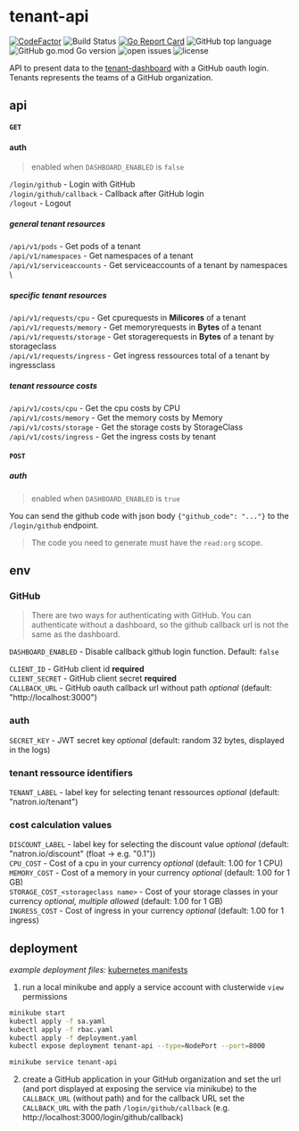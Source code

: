 # tenant-api
[![CodeFactor](https://www.codefactor.io/repository/github/natron-io/tenant-api/badge)](https://www.codefactor.io/repository/github/natron-io/tenant-api)
![Build Status](https://github.com/natron-io/tenant-api/workflows/CI/badge.svg) 
[![Go Report Card](https://goreportcard.com/badge/github.com/natron-io/tenant-api)](https://goreportcard.com/report/github.com/natron-io/tenant-api) 
![GitHub top language](https://img.shields.io/github/languages/top/natron-io/tenant-api)
![GitHub go.mod Go version](https://img.shields.io/github/go-mod/go-version/natron-io/tenant-api) 
![open issues](https://img.shields.io/github/issues-raw/natron-io/tenant-api)
![license](https://img.shields.io/github/license/natron-io/tenant-api)

API to present data to the [tenant-dashboard](https://github.com/natron-io/tenant-dashboard) with a GitHub oauth login.
Tenants represents the teams of a GitHub organization.

## api

#### `GET`

#### auth
> enabled when `DASHBOARD_ENABLED` is `false`

`/login/github` - Login with GitHub \
`/login/github/callback` - Callback after GitHub login \
`/logout` - Logout

##### general tenant resources
`/api/v1/pods` - Get pods of a tenant \
`/api/v1/namespaces` - Get namespaces of a tenant \
`/api/v1/serviceaccounts` - Get serviceaccounts of a tenant by namespaces \

##### specific tenant resources
`/api/v1/requests/cpu` - Get cpurequests in **Milicores** of a tenant \
`/api/v1/requests/memory` - Get memoryrequests in **Bytes** of a tenant \
`/api/v1/requests/storage` - Get storagerequests in **Bytes** of a tenant by storageclass \
`/api/v1/requests/ingress` - Get ingress ressources total of a tenant by ingressclass

##### tenant ressource costs
`/api/v1/costs/cpu` - Get the cpu costs by CPU \
`/api/v1/costs/memory` - Get the memory costs by Memory \
`/api/v1/costs/storage` - Get the storage costs by StorageClass \
`/api/v1/costs/ingress` - Get the ingress costs by tenant

#### `POST`

##### auth
> enabled when `DASHBOARD_ENABLED` is `true`

You can send the github code with json body `{"github_code": "..."}` to the `/login/github` endpoint.
> The code you need to generate must have the `read:org` scope.

## env

### GitHub
> There are two ways for authenticating with GitHub. You can authenticate without a dashboard, so the github callback url is not the same as the dashboard.

`DASHBOARD_ENABLED` - Disable callback github login function. Default: `false`

`CLIENT_ID` - GitHub client id **required** \
`CLIENT_SECRET` - GitHub client secret **required** \
`CALLBACK_URL` - GitHub oauth callback url without path *optional* (default: "http://localhost:3000")

### auth
`SECRET_KEY` - JWT secret key *optional* (default: random 32 bytes, displayed in the logs)

### tenant ressource identifiers
`TENANT_LABEL` - label key for selecting tenant ressources *optional* (default: "natron.io/tenant")

### cost calculation values
`DISCOUNT_LABEL` - label key for selecting the discount value *optional* (default: "natron.io/discount" (float -> e.g. "0.1")) \
`CPU_COST` - Cost of a cpu in your currency *optional* (default: 1.00 for 1 CPU) \
`MEMORY_COST` - Cost of a memory in your currency *optional* (default: 1.00 for 1 GB) \
`STORAGE_COST_<storageclass name>` - Cost of your storage classes in your currency *optional, multiple allowed* (default: 1.00 for 1 GB) \
`INGRESS_COST` - Cost of ingress in your currency *optional* (default: 1.00 for 1 ingress)

## deployment
*example deployment files:* [kubernetes manifests](docs/kubernetes)

1. run a local minikube and apply a service account with clusterwide `view` permissions
```bash
minikube start
kubectl apply -f sa.yaml
kubectl apply -f rbac.yaml
kubectl apply -f deployment.yaml
kubectl expose deployment tenant-api --type=NodePort --port=8000

minikube service tenant-api
```
2. create a GitHub application in your GitHub organization and set the url (and port displayed at exposing the service via minikube) to the `CALLBACK_URL` (without path) and for the callback URL set the `CALLBACK_URL` with the path `/login/github/callback` (e.g. http://localhost:3000/login/github/callback)